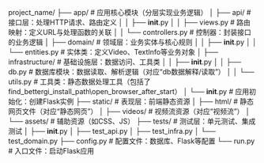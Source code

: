 project_name/
├── app/                     # 应用核心模块（分层实现业务逻辑）
│   ├── api/                 # 接口层：处理HTTP请求、路由定义
│   │   ├── __init__.py
│   │   ├── views.py         # 路由映射：定义URL与处理函数的关联
│   │   └── controllers.py   # 控制器：封装接口的业务逻辑
│   ├── domain/              # 领域层：业务实体与核心规则
│   │   ├── __init__.py
│   │   └── entities.py      # 实体类：定义Video、TextInfo等业务对象
│   ├── infrastructure/      # 基础设施层：数据访问、工具类
│   │   ├── __init__.py
│   │   ├── db.py            # 数据库模块：数据读取、解析逻辑（对应“db数据解释/读取”）
│   │   └── utils.py         # 工具类：静态数据处理工具（包括了find_bettergi_install_path\open_browser_after_start）
│   └── __init__.py          # 应用初始化：创建Flask实例
├── static/                  # 表现层：前端静态资源
│   ├── html/                # 静态网页文件（对应“静态网页”）
│   ├── videos/              # 视频流资源（对应“视频流”）
│   └── assets/              # 辅助资源（如CSS、JS）
├── tests/                   # 测试层：单元测试、集成测试
│   ├── __init__.py
│   ├── test_api.py
│   ├── test_infra.py
│   └── test_domain.py
├── config.py                # 配置文件：数据库、Flask等配置
└── run.py                   # 入口文件：启动Flask应用